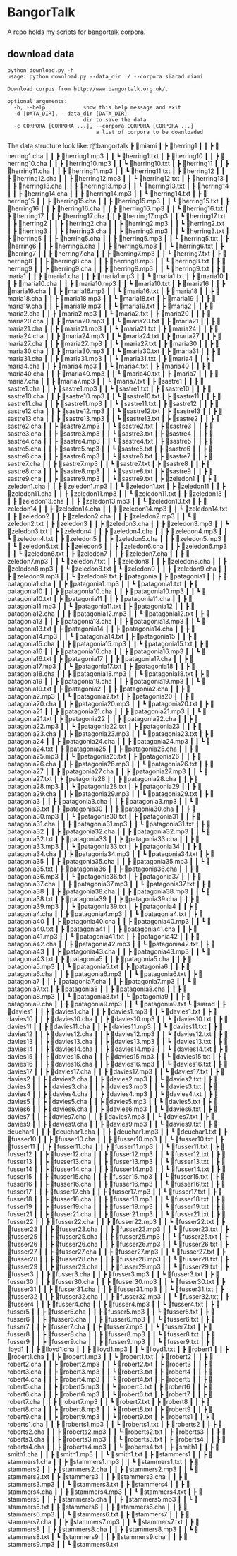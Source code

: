 # BangorTalk
A repo holds my scripts for bangortalk corpora.

## download data

	python download.py -h
	usage: python download.py --data_dir ./ --corpora siarad miami
	
	Download corpus from http://www.bangortalk.org.uk/.
	
	optional arguments:
	  -h, --help            show this help message and exit
	  -d [DATA_DIR], --data_dir [DATA_DIR]
	                        dir to save the data
	  -c CORPORA [CORPORA ...], --corpora CORPORA [CORPORA ...]
		                        a list of corpora to be downloaded
		                        
The data structure look like:
📦bangortalk
 ┣ 📂miami
 ┃ ┣ 📂herring1
 ┃ ┃ ┣ 📜herring1.cha
 ┃ ┃ ┣ 📜herring1.mp3
 ┃ ┃ ┗ 📜herring1.txt
 ┃ ┣ 📂herring10
 ┃ ┃ ┣ 📜herring10.cha
 ┃ ┃ ┣ 📜herring10.mp3
 ┃ ┃ ┗ 📜herring10.txt
 ┃ ┣ 📂herring11
 ┃ ┃ ┣ 📜herring11.cha
 ┃ ┃ ┣ 📜herring11.mp3
 ┃ ┃ ┗ 📜herring11.txt
 ┃ ┣ 📂herring12
 ┃ ┃ ┣ 📜herring12.cha
 ┃ ┃ ┣ 📜herring12.mp3
 ┃ ┃ ┗ 📜herring12.txt
 ┃ ┣ 📂herring13
 ┃ ┃ ┣ 📜herring13.cha
 ┃ ┃ ┣ 📜herring13.mp3
 ┃ ┃ ┗ 📜herring13.txt
 ┃ ┣ 📂herring14
 ┃ ┃ ┣ 📜herring14.cha
 ┃ ┃ ┣ 📜herring14.mp3
 ┃ ┃ ┗ 📜herring14.txt
 ┃ ┣ 📂herring15
 ┃ ┃ ┣ 📜herring15.cha
 ┃ ┃ ┣ 📜herring15.mp3
 ┃ ┃ ┗ 📜herring15.txt
 ┃ ┣ 📂herring16
 ┃ ┃ ┣ 📜herring16.cha
 ┃ ┃ ┣ 📜herring16.mp3
 ┃ ┃ ┗ 📜herring16.txt
 ┃ ┣ 📂herring17
 ┃ ┃ ┣ 📜herring17.cha
 ┃ ┃ ┣ 📜herring17.mp3
 ┃ ┃ ┗ 📜herring17.txt
 ┃ ┣ 📂herring2
 ┃ ┃ ┣ 📜herring2.cha
 ┃ ┃ ┣ 📜herring2.mp3
 ┃ ┃ ┗ 📜herring2.txt
 ┃ ┣ 📂herring3
 ┃ ┃ ┣ 📜herring3.cha
 ┃ ┃ ┣ 📜herring3.mp3
 ┃ ┃ ┗ 📜herring3.txt
 ┃ ┣ 📂herring5
 ┃ ┃ ┣ 📜herring5.cha
 ┃ ┃ ┣ 📜herring5.mp3
 ┃ ┃ ┗ 📜herring5.txt
 ┃ ┣ 📂herring6
 ┃ ┃ ┣ 📜herring6.cha
 ┃ ┃ ┣ 📜herring6.mp3
 ┃ ┃ ┗ 📜herring6.txt
 ┃ ┣ 📂herring7
 ┃ ┃ ┣ 📜herring7.cha
 ┃ ┃ ┣ 📜herring7.mp3
 ┃ ┃ ┗ 📜herring7.txt
 ┃ ┣ 📂herring8
 ┃ ┃ ┣ 📜herring8.cha
 ┃ ┃ ┣ 📜herring8.mp3
 ┃ ┃ ┗ 📜herring8.txt
 ┃ ┣ 📂herring9
 ┃ ┃ ┣ 📜herring9.cha
 ┃ ┃ ┣ 📜herring9.mp3
 ┃ ┃ ┗ 📜herring9.txt
 ┃ ┣ 📂maria1
 ┃ ┃ ┣ 📜maria1.cha
 ┃ ┃ ┣ 📜maria1.mp3
 ┃ ┃ ┗ 📜maria1.txt
 ┃ ┣ 📂maria10
 ┃ ┃ ┣ 📜maria10.cha
 ┃ ┃ ┣ 📜maria10.mp3
 ┃ ┃ ┗ 📜maria10.txt
 ┃ ┣ 📂maria16
 ┃ ┃ ┣ 📜maria16.cha
 ┃ ┃ ┣ 📜maria16.mp3
 ┃ ┃ ┗ 📜maria16.txt
 ┃ ┣ 📂maria18
 ┃ ┃ ┣ 📜maria18.cha
 ┃ ┃ ┣ 📜maria18.mp3
 ┃ ┃ ┗ 📜maria18.txt
 ┃ ┣ 📂maria19
 ┃ ┃ ┣ 📜maria19.cha
 ┃ ┃ ┣ 📜maria19.mp3
 ┃ ┃ ┗ 📜maria19.txt
 ┃ ┣ 📂maria2
 ┃ ┃ ┣ 📜maria2.cha
 ┃ ┃ ┣ 📜maria2.mp3
 ┃ ┃ ┗ 📜maria2.txt
 ┃ ┣ 📂maria20
 ┃ ┃ ┣ 📜maria20.cha
 ┃ ┃ ┣ 📜maria20.mp3
 ┃ ┃ ┗ 📜maria20.txt
 ┃ ┣ 📂maria21
 ┃ ┃ ┣ 📜maria21.cha
 ┃ ┃ ┣ 📜maria21.mp3
 ┃ ┃ ┗ 📜maria21.txt
 ┃ ┣ 📂maria24
 ┃ ┃ ┣ 📜maria24.cha
 ┃ ┃ ┣ 📜maria24.mp3
 ┃ ┃ ┗ 📜maria24.txt
 ┃ ┣ 📂maria27
 ┃ ┃ ┣ 📜maria27.cha
 ┃ ┃ ┣ 📜maria27.mp3
 ┃ ┃ ┗ 📜maria27.txt
 ┃ ┣ 📂maria30
 ┃ ┃ ┣ 📜maria30.cha
 ┃ ┃ ┣ 📜maria30.mp3
 ┃ ┃ ┗ 📜maria30.txt
 ┃ ┣ 📂maria31
 ┃ ┃ ┣ 📜maria31.cha
 ┃ ┃ ┣ 📜maria31.mp3
 ┃ ┃ ┗ 📜maria31.txt
 ┃ ┣ 📂maria4
 ┃ ┃ ┣ 📜maria4.cha
 ┃ ┃ ┣ 📜maria4.mp3
 ┃ ┃ ┗ 📜maria4.txt
 ┃ ┣ 📂maria40
 ┃ ┃ ┣ 📜maria40.cha
 ┃ ┃ ┣ 📜maria40.mp3
 ┃ ┃ ┗ 📜maria40.txt
 ┃ ┣ 📂maria7
 ┃ ┃ ┣ 📜maria7.cha
 ┃ ┃ ┣ 📜maria7.mp3
 ┃ ┃ ┗ 📜maria7.txt
 ┃ ┣ 📂sastre1
 ┃ ┃ ┣ 📜sastre1.cha
 ┃ ┃ ┣ 📜sastre1.mp3
 ┃ ┃ ┗ 📜sastre1.txt
 ┃ ┣ 📂sastre10
 ┃ ┃ ┣ 📜sastre10.cha
 ┃ ┃ ┣ 📜sastre10.mp3
 ┃ ┃ ┗ 📜sastre10.txt
 ┃ ┣ 📂sastre11
 ┃ ┃ ┣ 📜sastre11.cha
 ┃ ┃ ┣ 📜sastre11.mp3
 ┃ ┃ ┗ 📜sastre11.txt
 ┃ ┣ 📂sastre12
 ┃ ┃ ┣ 📜sastre12.cha
 ┃ ┃ ┣ 📜sastre12.mp3
 ┃ ┃ ┗ 📜sastre12.txt
 ┃ ┣ 📂sastre13
 ┃ ┃ ┣ 📜sastre13.cha
 ┃ ┃ ┣ 📜sastre13.mp3
 ┃ ┃ ┗ 📜sastre13.txt
 ┃ ┣ 📂sastre2
 ┃ ┃ ┣ 📜sastre2.cha
 ┃ ┃ ┣ 📜sastre2.mp3
 ┃ ┃ ┗ 📜sastre2.txt
 ┃ ┣ 📂sastre3
 ┃ ┃ ┣ 📜sastre3.cha
 ┃ ┃ ┣ 📜sastre3.mp3
 ┃ ┃ ┗ 📜sastre3.txt
 ┃ ┣ 📂sastre4
 ┃ ┃ ┣ 📜sastre4.cha
 ┃ ┃ ┣ 📜sastre4.mp3
 ┃ ┃ ┗ 📜sastre4.txt
 ┃ ┣ 📂sastre5
 ┃ ┃ ┣ 📜sastre5.cha
 ┃ ┃ ┣ 📜sastre5.mp3
 ┃ ┃ ┗ 📜sastre5.txt
 ┃ ┣ 📂sastre6
 ┃ ┃ ┣ 📜sastre6.cha
 ┃ ┃ ┣ 📜sastre6.mp3
 ┃ ┃ ┗ 📜sastre6.txt
 ┃ ┣ 📂sastre7
 ┃ ┃ ┣ 📜sastre7.cha
 ┃ ┃ ┣ 📜sastre7.mp3
 ┃ ┃ ┗ 📜sastre7.txt
 ┃ ┣ 📂sastre8
 ┃ ┃ ┣ 📜sastre8.cha
 ┃ ┃ ┣ 📜sastre8.mp3
 ┃ ┃ ┗ 📜sastre8.txt
 ┃ ┣ 📂sastre9
 ┃ ┃ ┣ 📜sastre9.cha
 ┃ ┃ ┣ 📜sastre9.mp3
 ┃ ┃ ┗ 📜sastre9.txt
 ┃ ┣ 📂zeledon1
 ┃ ┃ ┣ 📜zeledon1.cha
 ┃ ┃ ┣ 📜zeledon1.mp3
 ┃ ┃ ┗ 📜zeledon1.txt
 ┃ ┣ 📂zeledon11
 ┃ ┃ ┣ 📜zeledon11.cha
 ┃ ┃ ┣ 📜zeledon11.mp3
 ┃ ┃ ┗ 📜zeledon11.txt
 ┃ ┣ 📂zeledon13
 ┃ ┃ ┣ 📜zeledon13.cha
 ┃ ┃ ┣ 📜zeledon13.mp3
 ┃ ┃ ┗ 📜zeledon13.txt
 ┃ ┣ 📂zeledon14
 ┃ ┃ ┣ 📜zeledon14.cha
 ┃ ┃ ┣ 📜zeledon14.mp3
 ┃ ┃ ┗ 📜zeledon14.txt
 ┃ ┣ 📂zeledon2
 ┃ ┃ ┣ 📜zeledon2.cha
 ┃ ┃ ┣ 📜zeledon2.mp3
 ┃ ┃ ┗ 📜zeledon2.txt
 ┃ ┣ 📂zeledon3
 ┃ ┃ ┣ 📜zeledon3.cha
 ┃ ┃ ┣ 📜zeledon3.mp3
 ┃ ┃ ┗ 📜zeledon3.txt
 ┃ ┣ 📂zeledon4
 ┃ ┃ ┣ 📜zeledon4.cha
 ┃ ┃ ┣ 📜zeledon4.mp3
 ┃ ┃ ┗ 📜zeledon4.txt
 ┃ ┣ 📂zeledon5
 ┃ ┃ ┣ 📜zeledon5.cha
 ┃ ┃ ┣ 📜zeledon5.mp3
 ┃ ┃ ┗ 📜zeledon5.txt
 ┃ ┣ 📂zeledon6
 ┃ ┃ ┣ 📜zeledon6.cha
 ┃ ┃ ┣ 📜zeledon6.mp3
 ┃ ┃ ┗ 📜zeledon6.txt
 ┃ ┣ 📂zeledon7
 ┃ ┃ ┣ 📜zeledon7.cha
 ┃ ┃ ┣ 📜zeledon7.mp3
 ┃ ┃ ┗ 📜zeledon7.txt
 ┃ ┣ 📂zeledon8
 ┃ ┃ ┣ 📜zeledon8.cha
 ┃ ┃ ┣ 📜zeledon8.mp3
 ┃ ┃ ┗ 📜zeledon8.txt
 ┃ ┗ 📂zeledon9
 ┃ ┃ ┣ 📜zeledon9.cha
 ┃ ┃ ┣ 📜zeledon9.mp3
 ┃ ┃ ┗ 📜zeledon9.txt
 ┣ 📂patagonia
 ┃ ┣ 📂patagonia1
 ┃ ┃ ┣ 📜patagonia1.cha
 ┃ ┃ ┣ 📜patagonia1.mp3
 ┃ ┃ ┗ 📜patagonia1.txt
 ┃ ┣ 📂patagonia10
 ┃ ┃ ┣ 📜patagonia10.cha
 ┃ ┃ ┣ 📜patagonia10.mp3
 ┃ ┃ ┗ 📜patagonia10.txt
 ┃ ┣ 📂patagonia11
 ┃ ┃ ┣ 📜patagonia11.cha
 ┃ ┃ ┣ 📜patagonia11.mp3
 ┃ ┃ ┗ 📜patagonia11.txt
 ┃ ┣ 📂patagonia12
 ┃ ┃ ┣ 📜patagonia12.cha
 ┃ ┃ ┣ 📜patagonia12.mp3
 ┃ ┃ ┗ 📜patagonia12.txt
 ┃ ┣ 📂patagonia13
 ┃ ┃ ┣ 📜patagonia13.cha
 ┃ ┃ ┣ 📜patagonia13.mp3
 ┃ ┃ ┗ 📜patagonia13.txt
 ┃ ┣ 📂patagonia14
 ┃ ┃ ┣ 📜patagonia14.cha
 ┃ ┃ ┣ 📜patagonia14.mp3
 ┃ ┃ ┗ 📜patagonia14.txt
 ┃ ┣ 📂patagonia15
 ┃ ┃ ┣ 📜patagonia15.cha
 ┃ ┃ ┣ 📜patagonia15.mp3
 ┃ ┃ ┗ 📜patagonia15.txt
 ┃ ┣ 📂patagonia16
 ┃ ┃ ┣ 📜patagonia16.cha
 ┃ ┃ ┣ 📜patagonia16.mp3
 ┃ ┃ ┗ 📜patagonia16.txt
 ┃ ┣ 📂patagonia17
 ┃ ┃ ┣ 📜patagonia17.cha
 ┃ ┃ ┣ 📜patagonia17.mp3
 ┃ ┃ ┗ 📜patagonia17.txt
 ┃ ┣ 📂patagonia18
 ┃ ┃ ┣ 📜patagonia18.cha
 ┃ ┃ ┣ 📜patagonia18.mp3
 ┃ ┃ ┗ 📜patagonia18.txt
 ┃ ┣ 📂patagonia19
 ┃ ┃ ┣ 📜patagonia19.cha
 ┃ ┃ ┣ 📜patagonia19.mp3
 ┃ ┃ ┗ 📜patagonia19.txt
 ┃ ┣ 📂patagonia2
 ┃ ┃ ┣ 📜patagonia2.cha
 ┃ ┃ ┣ 📜patagonia2.mp3
 ┃ ┃ ┗ 📜patagonia2.txt
 ┃ ┣ 📂patagonia20
 ┃ ┃ ┣ 📜patagonia20.cha
 ┃ ┃ ┣ 📜patagonia20.mp3
 ┃ ┃ ┗ 📜patagonia20.txt
 ┃ ┣ 📂patagonia21
 ┃ ┃ ┣ 📜patagonia21.cha
 ┃ ┃ ┣ 📜patagonia21.mp3
 ┃ ┃ ┗ 📜patagonia21.txt
 ┃ ┣ 📂patagonia22
 ┃ ┃ ┣ 📜patagonia22.cha
 ┃ ┃ ┣ 📜patagonia22.mp3
 ┃ ┃ ┗ 📜patagonia22.txt
 ┃ ┣ 📂patagonia23
 ┃ ┃ ┣ 📜patagonia23.cha
 ┃ ┃ ┣ 📜patagonia23.mp3
 ┃ ┃ ┗ 📜patagonia23.txt
 ┃ ┣ 📂patagonia24
 ┃ ┃ ┣ 📜patagonia24.cha
 ┃ ┃ ┣ 📜patagonia24.mp3
 ┃ ┃ ┗ 📜patagonia24.txt
 ┃ ┣ 📂patagonia25
 ┃ ┃ ┣ 📜patagonia25.cha
 ┃ ┃ ┣ 📜patagonia25.mp3
 ┃ ┃ ┗ 📜patagonia25.txt
 ┃ ┣ 📂patagonia26
 ┃ ┃ ┣ 📜patagonia26.cha
 ┃ ┃ ┣ 📜patagonia26.mp3
 ┃ ┃ ┗ 📜patagonia26.txt
 ┃ ┣ 📂patagonia27
 ┃ ┃ ┣ 📜patagonia27.cha
 ┃ ┃ ┣ 📜patagonia27.mp3
 ┃ ┃ ┗ 📜patagonia27.txt
 ┃ ┣ 📂patagonia28
 ┃ ┃ ┣ 📜patagonia28.cha
 ┃ ┃ ┣ 📜patagonia28.mp3
 ┃ ┃ ┗ 📜patagonia28.txt
 ┃ ┣ 📂patagonia29
 ┃ ┃ ┣ 📜patagonia29.cha
 ┃ ┃ ┣ 📜patagonia29.mp3
 ┃ ┃ ┗ 📜patagonia29.txt
 ┃ ┣ 📂patagonia3
 ┃ ┃ ┣ 📜patagonia3.cha
 ┃ ┃ ┣ 📜patagonia3.mp3
 ┃ ┃ ┗ 📜patagonia3.txt
 ┃ ┣ 📂patagonia30
 ┃ ┃ ┣ 📜patagonia30.cha
 ┃ ┃ ┣ 📜patagonia30.mp3
 ┃ ┃ ┗ 📜patagonia30.txt
 ┃ ┣ 📂patagonia31
 ┃ ┃ ┣ 📜patagonia31.cha
 ┃ ┃ ┣ 📜patagonia31.mp3
 ┃ ┃ ┗ 📜patagonia31.txt
 ┃ ┣ 📂patagonia32
 ┃ ┃ ┣ 📜patagonia32.cha
 ┃ ┃ ┣ 📜patagonia32.mp3
 ┃ ┃ ┗ 📜patagonia32.txt
 ┃ ┣ 📂patagonia33
 ┃ ┃ ┣ 📜patagonia33.cha
 ┃ ┃ ┣ 📜patagonia33.mp3
 ┃ ┃ ┗ 📜patagonia33.txt
 ┃ ┣ 📂patagonia34
 ┃ ┃ ┣ 📜patagonia34.cha
 ┃ ┃ ┣ 📜patagonia34.mp3
 ┃ ┃ ┗ 📜patagonia34.txt
 ┃ ┣ 📂patagonia35
 ┃ ┃ ┣ 📜patagonia35.cha
 ┃ ┃ ┣ 📜patagonia35.mp3
 ┃ ┃ ┗ 📜patagonia35.txt
 ┃ ┣ 📂patagonia36
 ┃ ┃ ┣ 📜patagonia36.cha
 ┃ ┃ ┣ 📜patagonia36.mp3
 ┃ ┃ ┗ 📜patagonia36.txt
 ┃ ┣ 📂patagonia37
 ┃ ┃ ┣ 📜patagonia37.cha
 ┃ ┃ ┣ 📜patagonia37.mp3
 ┃ ┃ ┗ 📜patagonia37.txt
 ┃ ┣ 📂patagonia38
 ┃ ┃ ┣ 📜patagonia38.cha
 ┃ ┃ ┣ 📜patagonia38.mp3
 ┃ ┃ ┗ 📜patagonia38.txt
 ┃ ┣ 📂patagonia39
 ┃ ┃ ┣ 📜patagonia39.cha
 ┃ ┃ ┣ 📜patagonia39.mp3
 ┃ ┃ ┗ 📜patagonia39.txt
 ┃ ┣ 📂patagonia4
 ┃ ┃ ┣ 📜patagonia4.cha
 ┃ ┃ ┣ 📜patagonia4.mp3
 ┃ ┃ ┗ 📜patagonia4.txt
 ┃ ┣ 📂patagonia40
 ┃ ┃ ┣ 📜patagonia40.cha
 ┃ ┃ ┣ 📜patagonia40.mp3
 ┃ ┃ ┗ 📜patagonia40.txt
 ┃ ┣ 📂patagonia41
 ┃ ┃ ┣ 📜patagonia41.cha
 ┃ ┃ ┣ 📜patagonia41.mp3
 ┃ ┃ ┗ 📜patagonia41.txt
 ┃ ┣ 📂patagonia42
 ┃ ┃ ┣ 📜patagonia42.cha
 ┃ ┃ ┣ 📜patagonia42.mp3
 ┃ ┃ ┗ 📜patagonia42.txt
 ┃ ┣ 📂patagonia43
 ┃ ┃ ┣ 📜patagonia43.cha
 ┃ ┃ ┣ 📜patagonia43.mp3
 ┃ ┃ ┗ 📜patagonia43.txt
 ┃ ┣ 📂patagonia5
 ┃ ┃ ┣ 📜patagonia5.cha
 ┃ ┃ ┣ 📜patagonia5.mp3
 ┃ ┃ ┗ 📜patagonia5.txt
 ┃ ┣ 📂patagonia6
 ┃ ┃ ┣ 📜patagonia6.cha
 ┃ ┃ ┣ 📜patagonia6.mp3
 ┃ ┃ ┗ 📜patagonia6.txt
 ┃ ┣ 📂patagonia7
 ┃ ┃ ┣ 📜patagonia7.cha
 ┃ ┃ ┣ 📜patagonia7.mp3
 ┃ ┃ ┗ 📜patagonia7.txt
 ┃ ┣ 📂patagonia8
 ┃ ┃ ┣ 📜patagonia8.cha
 ┃ ┃ ┣ 📜patagonia8.mp3
 ┃ ┃ ┗ 📜patagonia8.txt
 ┃ ┗ 📂patagonia9
 ┃ ┃ ┣ 📜patagonia9.cha
 ┃ ┃ ┣ 📜patagonia9.mp3
 ┃ ┃ ┗ 📜patagonia9.txt
 ┗ 📂siarad
 ┃ ┣ 📂davies1
 ┃ ┃ ┣ 📜davies1.cha
 ┃ ┃ ┣ 📜davies1.mp3
 ┃ ┃ ┗ 📜davies1.txt
 ┃ ┣ 📂davies10
 ┃ ┃ ┣ 📜davies10.cha
 ┃ ┃ ┣ 📜davies10.mp3
 ┃ ┃ ┗ 📜davies10.txt
 ┃ ┣ 📂davies11
 ┃ ┃ ┣ 📜davies11.cha
 ┃ ┃ ┣ 📜davies11.mp3
 ┃ ┃ ┗ 📜davies11.txt
 ┃ ┣ 📂davies12
 ┃ ┃ ┣ 📜davies12.cha
 ┃ ┃ ┣ 📜davies12.mp3
 ┃ ┃ ┗ 📜davies12.txt
 ┃ ┣ 📂davies13
 ┃ ┃ ┣ 📜davies13.cha
 ┃ ┃ ┣ 📜davies13.mp3
 ┃ ┃ ┗ 📜davies13.txt
 ┃ ┣ 📂davies14
 ┃ ┃ ┣ 📜davies14.cha
 ┃ ┃ ┣ 📜davies14.mp3
 ┃ ┃ ┗ 📜davies14.txt
 ┃ ┣ 📂davies15
 ┃ ┃ ┣ 📜davies15.cha
 ┃ ┃ ┣ 📜davies15.mp3
 ┃ ┃ ┗ 📜davies15.txt
 ┃ ┣ 📂davies16
 ┃ ┃ ┣ 📜davies16.cha
 ┃ ┃ ┣ 📜davies16.mp3
 ┃ ┃ ┗ 📜davies16.txt
 ┃ ┣ 📂davies17
 ┃ ┃ ┣ 📜davies17.cha
 ┃ ┃ ┣ 📜davies17.mp3
 ┃ ┃ ┗ 📜davies17.txt
 ┃ ┣ 📂davies2
 ┃ ┃ ┣ 📜davies2.cha
 ┃ ┃ ┣ 📜davies2.mp3
 ┃ ┃ ┗ 📜davies2.txt
 ┃ ┣ 📂davies3
 ┃ ┃ ┣ 📜davies3.cha
 ┃ ┃ ┣ 📜davies3.mp3
 ┃ ┃ ┗ 📜davies3.txt
 ┃ ┣ 📂davies4
 ┃ ┃ ┣ 📜davies4.cha
 ┃ ┃ ┣ 📜davies4.mp3
 ┃ ┃ ┗ 📜davies4.txt
 ┃ ┣ 📂davies5
 ┃ ┃ ┣ 📜davies5.cha
 ┃ ┃ ┣ 📜davies5.mp3
 ┃ ┃ ┗ 📜davies5.txt
 ┃ ┣ 📂davies6
 ┃ ┃ ┣ 📜davies6.cha
 ┃ ┃ ┣ 📜davies6.mp3
 ┃ ┃ ┗ 📜davies6.txt
 ┃ ┣ 📂davies7
 ┃ ┃ ┣ 📜davies7.cha
 ┃ ┃ ┣ 📜davies7.mp3
 ┃ ┃ ┗ 📜davies7.txt
 ┃ ┣ 📂davies9
 ┃ ┃ ┣ 📜davies9.cha
 ┃ ┃ ┣ 📜davies9.mp3
 ┃ ┃ ┗ 📜davies9.txt
 ┃ ┣ 📂deuchar1
 ┃ ┃ ┣ 📜deuchar1.cha
 ┃ ┃ ┣ 📜deuchar1.mp3
 ┃ ┃ ┗ 📜deuchar1.txt
 ┃ ┣ 📂fusser10
 ┃ ┃ ┣ 📜fusser10.cha
 ┃ ┃ ┣ 📜fusser10.mp3
 ┃ ┃ ┗ 📜fusser10.txt
 ┃ ┣ 📂fusser11
 ┃ ┃ ┣ 📜fusser11.cha
 ┃ ┃ ┣ 📜fusser11.mp3
 ┃ ┃ ┗ 📜fusser11.txt
 ┃ ┣ 📂fusser12
 ┃ ┃ ┣ 📜fusser12.cha
 ┃ ┃ ┣ 📜fusser12.mp3
 ┃ ┃ ┗ 📜fusser12.txt
 ┃ ┣ 📂fusser13
 ┃ ┃ ┣ 📜fusser13.cha
 ┃ ┃ ┣ 📜fusser13.mp3
 ┃ ┃ ┗ 📜fusser13.txt
 ┃ ┣ 📂fusser14
 ┃ ┃ ┣ 📜fusser14.cha
 ┃ ┃ ┣ 📜fusser14.mp3
 ┃ ┃ ┗ 📜fusser14.txt
 ┃ ┣ 📂fusser15
 ┃ ┃ ┣ 📜fusser15.cha
 ┃ ┃ ┣ 📜fusser15.mp3
 ┃ ┃ ┗ 📜fusser15.txt
 ┃ ┣ 📂fusser16
 ┃ ┃ ┣ 📜fusser16.cha
 ┃ ┃ ┣ 📜fusser16.mp3
 ┃ ┃ ┗ 📜fusser16.txt
 ┃ ┣ 📂fusser17
 ┃ ┃ ┣ 📜fusser17.cha
 ┃ ┃ ┣ 📜fusser17.mp3
 ┃ ┃ ┗ 📜fusser17.txt
 ┃ ┣ 📂fusser18
 ┃ ┃ ┣ 📜fusser18.cha
 ┃ ┃ ┣ 📜fusser18.mp3
 ┃ ┃ ┗ 📜fusser18.txt
 ┃ ┣ 📂fusser19
 ┃ ┃ ┣ 📜fusser19.cha
 ┃ ┃ ┣ 📜fusser19.mp3
 ┃ ┃ ┗ 📜fusser19.txt
 ┃ ┣ 📂fusser21
 ┃ ┃ ┣ 📜fusser21.cha
 ┃ ┃ ┣ 📜fusser21.mp3
 ┃ ┃ ┗ 📜fusser21.txt
 ┃ ┣ 📂fusser22
 ┃ ┃ ┣ 📜fusser22.cha
 ┃ ┃ ┣ 📜fusser22.mp3
 ┃ ┃ ┗ 📜fusser22.txt
 ┃ ┣ 📂fusser23
 ┃ ┃ ┣ 📜fusser23.cha
 ┃ ┃ ┣ 📜fusser23.mp3
 ┃ ┃ ┗ 📜fusser23.txt
 ┃ ┣ 📂fusser25
 ┃ ┃ ┣ 📜fusser25.cha
 ┃ ┃ ┣ 📜fusser25.mp3
 ┃ ┃ ┗ 📜fusser25.txt
 ┃ ┣ 📂fusser26
 ┃ ┃ ┣ 📜fusser26.cha
 ┃ ┃ ┣ 📜fusser26.mp3
 ┃ ┃ ┗ 📜fusser26.txt
 ┃ ┣ 📂fusser27
 ┃ ┃ ┣ 📜fusser27.cha
 ┃ ┃ ┣ 📜fusser27.mp3
 ┃ ┃ ┗ 📜fusser27.txt
 ┃ ┣ 📂fusser28
 ┃ ┃ ┣ 📜fusser28.cha
 ┃ ┃ ┣ 📜fusser28.mp3
 ┃ ┃ ┗ 📜fusser28.txt
 ┃ ┣ 📂fusser29
 ┃ ┃ ┣ 📜fusser29.cha
 ┃ ┃ ┣ 📜fusser29.mp3
 ┃ ┃ ┗ 📜fusser29.txt
 ┃ ┣ 📂fusser3
 ┃ ┃ ┣ 📜fusser3.cha
 ┃ ┃ ┣ 📜fusser3.mp3
 ┃ ┃ ┗ 📜fusser3.txt
 ┃ ┣ 📂fusser30
 ┃ ┃ ┣ 📜fusser30.cha
 ┃ ┃ ┣ 📜fusser30.mp3
 ┃ ┃ ┗ 📜fusser30.txt
 ┃ ┣ 📂fusser31
 ┃ ┃ ┣ 📜fusser31.cha
 ┃ ┃ ┣ 📜fusser31.mp3
 ┃ ┃ ┗ 📜fusser31.txt
 ┃ ┣ 📂fusser32
 ┃ ┃ ┣ 📜fusser32.cha
 ┃ ┃ ┣ 📜fusser32.mp3
 ┃ ┃ ┗ 📜fusser32.txt
 ┃ ┣ 📂fusser4
 ┃ ┃ ┣ 📜fusser4.cha
 ┃ ┃ ┣ 📜fusser4.mp3
 ┃ ┃ ┗ 📜fusser4.txt
 ┃ ┣ 📂fusser5
 ┃ ┃ ┣ 📜fusser5.cha
 ┃ ┃ ┣ 📜fusser5.mp3
 ┃ ┃ ┗ 📜fusser5.txt
 ┃ ┣ 📂fusser6
 ┃ ┃ ┣ 📜fusser6.cha
 ┃ ┃ ┣ 📜fusser6.mp3
 ┃ ┃ ┗ 📜fusser6.txt
 ┃ ┣ 📂fusser7
 ┃ ┃ ┣ 📜fusser7.cha
 ┃ ┃ ┣ 📜fusser7.mp3
 ┃ ┃ ┗ 📜fusser7.txt
 ┃ ┣ 📂fusser8
 ┃ ┃ ┣ 📜fusser8.cha
 ┃ ┃ ┣ 📜fusser8.mp3
 ┃ ┃ ┗ 📜fusser8.txt
 ┃ ┣ 📂fusser9
 ┃ ┃ ┣ 📜fusser9.cha
 ┃ ┃ ┣ 📜fusser9.mp3
 ┃ ┃ ┗ 📜fusser9.txt
 ┃ ┣ 📂lloyd1
 ┃ ┃ ┣ 📜lloyd1.cha
 ┃ ┃ ┣ 📜lloyd1.mp3
 ┃ ┃ ┗ 📜lloyd1.txt
 ┃ ┣ 📂robert1
 ┃ ┃ ┣ 📜robert1.cha
 ┃ ┃ ┣ 📜robert1.mp3
 ┃ ┃ ┗ 📜robert1.txt
 ┃ ┣ 📂robert2
 ┃ ┃ ┣ 📜robert2.cha
 ┃ ┃ ┣ 📜robert2.mp3
 ┃ ┃ ┗ 📜robert2.txt
 ┃ ┣ 📂robert3
 ┃ ┃ ┣ 📜robert3.cha
 ┃ ┃ ┣ 📜robert3.mp3
 ┃ ┃ ┗ 📜robert3.txt
 ┃ ┣ 📂robert4
 ┃ ┃ ┣ 📜robert4.cha
 ┃ ┃ ┣ 📜robert4.mp3
 ┃ ┃ ┗ 📜robert4.txt
 ┃ ┣ 📂robert5
 ┃ ┃ ┣ 📜robert5.cha
 ┃ ┃ ┣ 📜robert5.mp3
 ┃ ┃ ┗ 📜robert5.txt
 ┃ ┣ 📂robert6
 ┃ ┃ ┣ 📜robert6.cha
 ┃ ┃ ┣ 📜robert6.mp3
 ┃ ┃ ┗ 📜robert6.txt
 ┃ ┣ 📂robert7
 ┃ ┃ ┣ 📜robert7.cha
 ┃ ┃ ┣ 📜robert7.mp3
 ┃ ┃ ┗ 📜robert7.txt
 ┃ ┣ 📂robert8
 ┃ ┃ ┣ 📜robert8.cha
 ┃ ┃ ┣ 📜robert8.mp3
 ┃ ┃ ┗ 📜robert8.txt
 ┃ ┣ 📂robert9
 ┃ ┃ ┣ 📜robert9.cha
 ┃ ┃ ┣ 📜robert9.mp3
 ┃ ┃ ┗ 📜robert9.txt
 ┃ ┣ 📂roberts1
 ┃ ┃ ┣ 📜roberts1.cha
 ┃ ┃ ┣ 📜roberts1.mp3
 ┃ ┃ ┗ 📜roberts1.txt
 ┃ ┣ 📂roberts2
 ┃ ┃ ┣ 📜roberts2.cha
 ┃ ┃ ┣ 📜roberts2.mp3
 ┃ ┃ ┗ 📜roberts2.txt
 ┃ ┣ 📂roberts3
 ┃ ┃ ┣ 📜roberts3.cha
 ┃ ┃ ┣ 📜roberts3.mp3
 ┃ ┃ ┗ 📜roberts3.txt
 ┃ ┣ 📂roberts4
 ┃ ┃ ┣ 📜roberts4.cha
 ┃ ┃ ┣ 📜roberts4.mp3
 ┃ ┃ ┗ 📜roberts4.txt
 ┃ ┣ 📂smith1
 ┃ ┃ ┣ 📜smith1.cha
 ┃ ┃ ┣ 📜smith1.mp3
 ┃ ┃ ┗ 📜smith1.txt
 ┃ ┣ 📂stammers1
 ┃ ┃ ┣ 📜stammers1.cha
 ┃ ┃ ┣ 📜stammers1.mp3
 ┃ ┃ ┗ 📜stammers1.txt
 ┃ ┣ 📂stammers2
 ┃ ┃ ┣ 📜stammers2.cha
 ┃ ┃ ┣ 📜stammers2.mp3
 ┃ ┃ ┗ 📜stammers2.txt
 ┃ ┣ 📂stammers3
 ┃ ┃ ┣ 📜stammers3.cha
 ┃ ┃ ┣ 📜stammers3.mp3
 ┃ ┃ ┗ 📜stammers3.txt
 ┃ ┣ 📂stammers4
 ┃ ┃ ┣ 📜stammers4.cha
 ┃ ┃ ┣ 📜stammers4.mp3
 ┃ ┃ ┗ 📜stammers4.txt
 ┃ ┣ 📂stammers5
 ┃ ┃ ┣ 📜stammers5.cha
 ┃ ┃ ┣ 📜stammers5.mp3
 ┃ ┃ ┗ 📜stammers5.txt
 ┃ ┣ 📂stammers6
 ┃ ┃ ┣ 📜stammers6.cha
 ┃ ┃ ┣ 📜stammers6.mp3
 ┃ ┃ ┗ 📜stammers6.txt
 ┃ ┣ 📂stammers7
 ┃ ┃ ┣ 📜stammers7.cha
 ┃ ┃ ┣ 📜stammers7.mp3
 ┃ ┃ ┗ 📜stammers7.txt
 ┃ ┣ 📂stammers8
 ┃ ┃ ┣ 📜stammers8.cha
 ┃ ┃ ┣ 📜stammers8.mp3
 ┃ ┃ ┗ 📜stammers8.txt
 ┃ ┗ 📂stammers9
 ┃ ┃ ┣ 📜stammers9.cha
 ┃ ┃ ┣ 📜stammers9.mp3
 ┃ ┃ ┗ 📜stammers9.txt